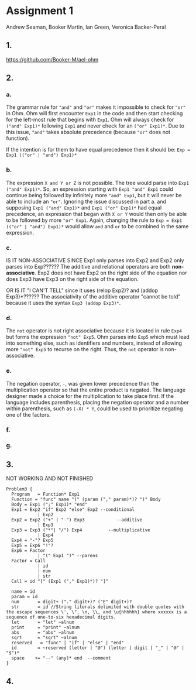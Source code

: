 # Assignment 1
Andrew Seaman, Booker Martin, Ian Green, Veronica Backer-Peral

## 1.
https://github.com/Booker-M/ael-ohm

## 2.
### a.
The grammar rule for `"and"` and `"or"` makes it impossible to check for `"or"` in Ohm. Ohm will first encounter `Exp1` in the code and then start checking for the left-most rule that begins with `Exp1`. Ohm will always check for `("and" Exp1)*` following `Exp1` and never check for an `("or" Exp1)*`. Due to this issue, `"and"` takes absolute precedence (because `"or"` does not function).

If the intention is for them to have equal precedence then it should be:
```Exp = Exp1 (("or" | "and") Exp1)*```

### b.
The expression `X and Y or Z` is not possible. The tree would parse into `Exp1 ("and" Exp1)*`. So, an expression starting with `Exp1 "and" Exp1` could continue being followed by infinitely more `"and" Exp1`, but it will never be able to include an `"or"`. Ignoring the issue discussed in part a. and supposing `Exp1 ("and" Exp1)*` and `Exp1 ("or" Exp1)*` had equal precedence, an expression that began with `X or Y` would then only be able to be followed by more `"or" Exp1`. Again, changing the rule to `Exp = Exp1 (("or" | "and") Exp1)*` would allow `and` and `or` to be combined in the same expression.

### c.
IS IT NON-ASSOCIATIVE SINCE Exp1 only parses into Exp2 and Exp2 only parses into Exp??????
The additive and relational operators are both **non-associative**. Exp2 does not have Exp2 on the right side of the equation nor does Exp3 have Exp3 on the right side of the equation.

OR IS IT "I CAN'T TELL" since it uses (relop Exp2)? and (addop Exp3)*??????
The associativity of the additive operator "cannot be told" because it uses the syntax `Exp3 (addop Exp3)*`.

### d.
The `not` operator is not right associative because it is located in rule `Exp4` but forms the expression `"not" Exp5`. Ohm parses into `Exp5` which must lead into something else, such as identifiers and numbers, instead of allowing more `"not" Exp5` to recurse on the right. Thus, the `not` operator is non-associative.

### e.
The negation operator, `-`, was given lower precedence than the multiplication operator so that the entire product is negated. The language designer made a choice for the multiplication to take place first. If the language includes parenthesis, placing the negation operator and a number within parenthesis, such as `(-X) * Y`, could be used to prioritize negating one of the factors. 

### f.

### g.

## 3.
NOT WORKING AND NOT FINISHED
```
Problem3 {
  Program   = Function* Exp1
  Function = "func" name "(" (param ("," param)*)? ")" Body
  Body = Exp1 (";" Exp1)* "end"
  Exp1 = Exp2 "if" Exp2 "else" Exp2 --conditional
  			| Exp2
  Exp2 = Exp2 ("+" | "-") Exp3            --additive
            | Exp3
  Exp3 = Exp3 ("*"| "/") Exp4          --multiplicative
            | Exp4
  Exp4 = "-"? Exp5
  Exp5 = Exp6 "!"?
  Exp6 = Factor
  			| "(" Exp1 ")" --parens
  Factor = Call
  			| id
            | num
            | str
  Call = id "[" (Exp1 ("," Exp1)*)? "]"

  name = id
  param = id
  num       = digit+ ("." digit+)? ("E" digit+)?
  str       = id //String literals delimited with double quotes with the escape sequences \', \", \n, \\, and \u{hhhhhh} where xxxxxx is a sequence of one-to-six hexadecimal digits.
  let       = "let" ~alnum
  print     = "print" ~alnum
  abs       = "abs" ~alnum
  sqrt      = "sqrt" ~alnum
  reserved   = "func" | "if" | "else" | "end"
  id        = ~reserved (letter | "@") (letter | digit | "_" | "@" | "$")*
  space    += "--" (any)* end  --comment
}
```

## 4.